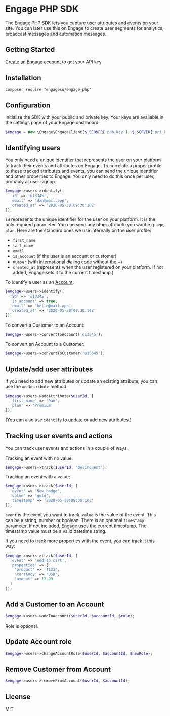 # Engage PHP SDK

The Engage PHP SDK lets you capture user attributes and events on your site. You can later use this on Engage to create user segments for analytics, broadcast messages and automation messages.

## Getting Started

[Create an Engage account](https://engage.so/) to get your API key


## Installation

```ssh
composer require "engageso/engage-php"
```

## Configuration

Initialise the SDK with your public and private key. Your keys are available in the settings page of your Engage dashboard.

```php
$engage = new \Engage\EngageClient($_SERVER['pub_key'], $_SERVER['pri_key']);
```

## Identifying users

You only need a unique identifier that represents the user on your platform to track their events and attributes on Engage. To correlate a proper profile to these tracked attributes and events, you can send the unique identifier and other properties to Engage. You only need to do this once per user, probably at user signup. 

```php
$engage->users->identify([
  'id' => 'u13345',
  'email' => 'dan@mail.app',
  'created_at' => '2020-05-30T09:30:10Z'
]);
```

`id` represents the unique identifier for the user on your platform. It is the only required parameter. You can send any other attribute you want e.g. `age`, `plan`. Here are the standard ones we use internally on the user profile:
- `first_name`
- `last_name`
- `email`
- `is_account` (if the user is an account or customer)
- `number` (with international dialing code without the +)
- `created_at` (represents when the user registered on your platform. If not added, Engage sets it to the current timestamp.)

To identify a user as an [Account](https://docs.engage.so/en-us/a/638b651db6bd27a330786c09-accounts):

```php
$engage->users->identify([
  'id' => 'u13345',
  'is_account' => true,
  'email' => 'hello@mail.app',
  'created_at' => '2020-05-30T09:30:10Z'
]);
```

To convert a Customer to an Account:

```php
$engage->users->convertToAccount('u13345');
```

To convert an Account to a Customer:

```php
$engage->users->convertToCustomer('u15645');
```

## Update/add user attributes

If you need to add new attributes or update an existing attribute, you can use the `addAttribute` method. 

```php
$engage->users->addAttribute($userId, [
  'first_name' => 'Dan',
  'plan' => 'Premium'
]);
```

(You can also use `identify` to update or add new attributes.)

## Tracking user events and actions

You can track user events and actions in a couple of ways. 

Tracking an event with no value:

```php
$engage->users->track($userId, 'Delinquent');
```

Tracking an event with a value:

```php
$engage->users->track($userId, [
  'event' => 'New badge',
  'value' => 'gold',
  'timestamp' => '2020-05-30T09:30:10Z'
]);
```

`event` is the event you want to track. `value` is the value of the event. This can be a string, number or boolean. There is an optional `timestamp` parameter. If not included, Engage uses the current timestamp. The timestamp value must be a valid datetime string.

If you need to track more properties with the event, you can track it this way:

```php
$engage->users->track($userId, [
  'event' => 'Add to cart',
  'properties' => [
    'product' => 'T123',
    'currency' => 'USD',
    'amount' => 12.99
  ]
]);
```

## Add a Customer to an Account

```php
$engage->users->addToAccount($userId, $accountId, $role);
```

Role is optional.

## Update Account role

```php
$engage->users->changeAccountRole($userId, $accountId, $newRole);
```

## Remove Customer from Account

```php
$engage->users->removeFromAccount($userId, $accountId);
```

## License

MIT